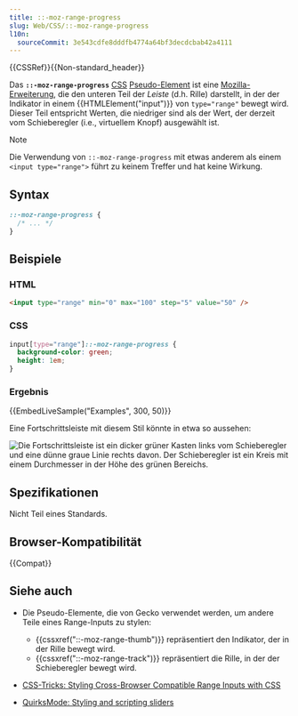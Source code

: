 ```yaml
---
title: ::-moz-range-progress
slug: Web/CSS/::-moz-range-progress
l10n:
  sourceCommit: 3e543cdfe8dddfb4774a64bf3decdcbab42a4111
---
```


{{CSSRef}}{{Non-standard_header}}

Das **`::-moz-range-progress`** [CSS](/de/docs/Web/CSS) [Pseudo-Element](/de/docs/Web/CSS/Pseudo-elements) ist eine [Mozilla-Erweiterung](/de/docs/Web/CSS/Mozilla_Extensions), die den unteren Teil der _Leiste_ (d.h. Rille) darstellt, in der der Indikator in einem {{HTMLElement("input")}} von `type="range"` bewegt wird. Dieser Teil entspricht Werten, die niedriger sind als der Wert, der derzeit vom Schieberegler (i.e., virtuellem Knopf) ausgewählt ist.

> [!NOTE]
> Die Verwendung von `::-moz-range-progress` mit etwas anderem als einem `<input type="range">` führt zu keinem Treffer und hat keine Wirkung.

## Syntax

```css
::-moz-range-progress {
  /* ... */
}
```

## Beispiele

### HTML

```html
<input type="range" min="0" max="100" step="5" value="50" />
```

### CSS

```css
input[type="range"]::-moz-range-progress {
  background-color: green;
  height: 1em;
}
```

### Ergebnis

{{EmbedLiveSample("Examples", 300, 50)}}

Eine Fortschrittsleiste mit diesem Stil könnte in etwa so aussehen:

![Die Fortschrittsleiste ist ein dicker grüner Kasten links vom Schieberegler und eine dünne graue Linie rechts davon. Der Schieberegler ist ein Kreis mit einem Durchmesser in der Höhe des grünen Bereichs.](screen_shot_2015-12-04_at_20.14.48.png)

## Spezifikationen

Nicht Teil eines Standards.

## Browser-Kompatibilität

{{Compat}}

## Siehe auch

- Die Pseudo-Elemente, die von Gecko verwendet werden, um andere Teile eines Range-Inputs zu stylen:

  - {{cssxref("::-moz-range-thumb")}} repräsentiert den Indikator, der in der Rille bewegt wird.
  - {{cssxref("::-moz-range-track")}} repräsentiert die Rille, in der der Schieberegler bewegt wird.

- [CSS-Tricks: Styling Cross-Browser Compatible Range Inputs with CSS](https://css-tricks.com/styling-cross-browser-compatible-range-inputs-css/)
- [QuirksMode: Styling and scripting sliders](https://www.quirksmode.org/blog/archives/2015/11/styling_and_scr.html)
